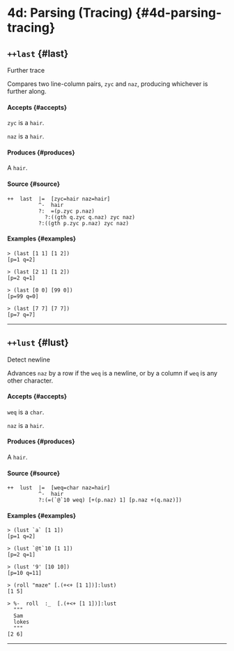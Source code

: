 # 4d: Parsing (Tracing) {#4d-parsing-tracing}

## `++last` {#last}

Further trace

Compares two line-column pairs, `zyc` and `naz`, producing whichever is further along.

#### Accepts {#accepts}

`zyc` is a `hair`.

`naz` is a `hair`.

#### Produces {#produces}

A `hair`.

#### Source {#source}

```hoon
++  last  |=  [zyc=hair naz=hair]
          ^-  hair
          ?:  =(p.zyc p.naz)
            ?:((gth q.zyc q.naz) zyc naz)
          ?:((gth p.zyc p.naz) zyc naz)
```

#### Examples {#examples}

```
> (last [1 1] [1 2])
[p=1 q=2]

> (last [2 1] [1 2])
[p=2 q=1]

> (last [0 0] [99 0])
[p=99 q=0]

> (last [7 7] [7 7])
[p=7 q=7]
```

---

## `++lust` {#lust}

Detect newline

Advances `naz` by a row if the `weq` is a newline, or by a column if `weq` is any other character.

#### Accepts {#accepts}

`weq` is a `char`.

`naz` is a `hair`.

#### Produces {#produces}

A `hair`.

#### Source {#source}

```hoon
++  lust  |=  [weq=char naz=hair]
          ^-  hair
          ?:(=(`@`10 weq) [+(p.naz) 1] [p.naz +(q.naz)])
```

#### Examples {#examples}

```
> (lust `a` [1 1])
[p=1 q=2]

> (lust `@t`10 [1 1])
[p=2 q=1]

> (lust '9' [10 10])
[p=10 q=11]

> (roll "maze" [.(+<+ [1 1])]:lust)
[1 5]

> %-  roll  :_  [.(+<+ [1 1])]:lust
  """
  Sam
  lokes
  """
[2 6]
```

---
